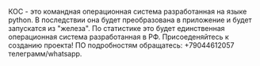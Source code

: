 КОС - это командная операционная система разработанная на языке python. В последствии она будет преобразована в приложение и будет запускатся из "железа".
По статистике это будет единственная операционная система разработанная в РФ. Присоеденяйтесь к созданию проекта! ПО подробностям обращатесь: +79044612057 телеграмм/whatsapp.
